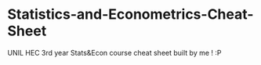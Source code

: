 # Statistics-and-Econometrics-Cheat-Sheet
UNIL HEC 3rd year Stats&amp;Econ course cheat sheet built by me ! :P
